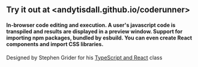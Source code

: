## Try it out at <andytisdall.github.io/coderunner>

#### In-browser code editing and execution. A user's javascript code is transpiled and results are displayed in a preview window. Support for importing npm packages, bundled by esbuild. You can even create React components and import CSS libraries.

Designed by Stephen Grider for his [TypeScript and React](https://www.udemy.com/course/react-and-typescript-build-a-portfolio-project/) class
